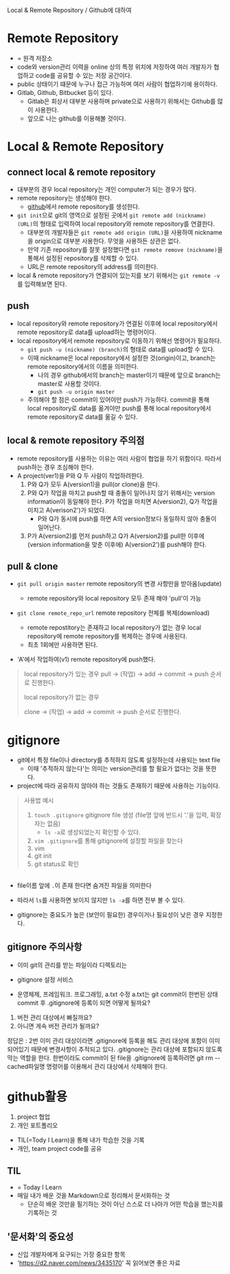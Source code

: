 Local & Remote Repository / Github에 대하여

# Remote Repository
* = 원격 저장소
* code와 version관리 이력을 online 상의 특정 위치에 저장하여 여러 개발자가 협업하고 code를 공유할 수 있는 저장 공간이다.
* public 상태이기 떄문에 누구나 접근 가능하며 여러 사람이 협업하기에 용이하다.
* Gitlab, Github, Bitbucket 등이 있다.
    * Gitlab은 회상서 대부분 사용하며 private으로 사용하기 위해서는 Github를 많이 사용한다.
    * 앞으로 나는 github를 이용해볼 것이다.

# Local & Remote Repository

## connect local & remote repository
* 대부분의 경우 local repository는 개인 computer가 되는 경우가 많다.
* remote repository는 생성해야 한다.
    * [github](https://github.com/blackburi/TIL)에서 remote repository를 생성한다.
* `git init`으로 git의 영역으로 설정된 곳에서 `git remote add (nickname) (URL)`의 형태로 입력하여 local repository와 remote repository를 연결한다.
    * 대부분의 개발자들은 `git remote add origin (URL)`을 사용하여 nickname을 origin으로 대부분 사용한다. 무엇을 사용하든 상관은 없다.
    * 만약 기존 repository를 잘못 설정했다면 `git remote remove (nickname)`을 통해서 설정된 repository를 삭제할 수 있다.
    * URL은 remote repository의 address를 의미한다.
* local & remote repository가 연결되어 있는지를 보기 위해서는 `git remote -v`를 입력해보면 된다.

## push
* local repository와 remote repository가 연결된 이후에 local repository에서 remote repository로 data를 upload하는 명령어이다.
* local repository에서 remote repository로 이동하기 위해선 명령어가 필요하다.
    * `git push -u (nickname) (branch)`의 형태로 data를 upload할 수 있다.
    * 이때 nickname은 local repository에서 설정한 것(origin)이고, branch는 remote repository에서의 이름을 의미한다.
        * 나의 경우 github에서의 branch는 master이기 때문에 앞으로 branch는 master로 사용할 것이다.
        * `git push -u origin master`
    * 주의해야 할 점은 commit이 있어야만 push가 가능하다. commit을 통해 local repository로 data를 옮겨야만 push를 통해 local repository에서 remote repository로 data를 옮길 수 있다.

## local & remote repository 주의점
* remote repository를 사용하는 이유는 여러 사람이 협업을 하기 위함이다. 따라서 push하는 경우 조심해야 한다.
* A project(ver1)을 P와 Q 두 사람이 작업하려한다.
    1. P와 Q가 모두 A(version1)을 pull(or clone)을 한다.
    2. P와 Q가 작업을 마치고 push할 때 충돌이 일어나지 않기 위해서는 version information이 동일해야 한다. P가 작업을 마치면 A(version2), Q가 작업을 미치고 A(verison2')가 되었다.
        * P와 Q가 동시에 push를 하면 A의 version정보다 동일하지 않아 충돌이 일어난다.
    3. P가 A(version2)를 먼저 push하고 Q가 A(version2)를 pull한 이후에(version information을 맞춘 이후에) A(version2')를 push해야 한다.

## pull & clone
* `git pull origin master` remote repository의 변경 사항만을 받아옴(update)
    * remote repository와 local repository 모두 존재 해야 'pull'이 가능
* `git clone remote_repo_url` remote repository 전체를 복제(download)
    * remote repostitory는 존재하고 local repository가 없는 경우 local repository에 remote repository를 복제하는 경우에 사용된다.
    * 최초 1회에만 사용하면 된다.

* 'A'에서 작업하여(v1) remote repository에 push했다.
> local repository가 있는 경우
> pull -> (작업) -> add -> commit -> push 순서로 진행한다.
>
> local repository가 없는 경우
>
> clone -> (작업) -> add -> commit -> push 순서로 진행한다.

# gitignore
* git에서 특정 file이나 directory를 추적하지 않도록 설정하는데 사용되는 text file
    * 이때 '추적하지 않는다'는 의미는 version관리를 할 필요가 없다는 것을 뜻한다.
* project에 따라 공유하지 않아야 하는 것들도 존재하기 때문에 사용하는 기능이다.
> 사용법 예시
> 1. `touch .gitignore` gitignore file 생성 (file명 앞에 반드시 '.'을 입력, 확장자는 없음)
>       * `ls -a`로 생성되었는지 확인할 수 있다.
> 2. `vim .gitignore`를 통해 gitignore에 설정할 파일을 찾는다
> 3. vim
> 4. git init
> 5. git status로 확인

## 
* file이름 앞에 `.`이 존재 한다면 숨겨진 파일을 의미한다
* 따라서 `ls`를 사용하면 보이지 않지만 `ls -a`를 하면 전부 볼 수 있다.

* gitignore는 중요도가 높은 (보안이 필요한) 경우이거나 필요성이 낮은 경우 지정한다.

## gitignore 주의사항
* 이미 git의 관리를 받는 파일이라 디렉토리는 

* gitignore 설정 서비스
* 운영체제, 프레임워크. 프로그래밍, 
a.txt 수정
a.txt는 git commit이 한번된 상태
commit 후 .gitignore에 등록이 되면
어떻게 될까요?

1. 버전 관리 대상에서 빠질까요?
2. 아니면 게속 버전 관리가 될까요?

정답은 : 2번
이미 관리 대상이라면 .gitignore에 등록을 해도 관리 대상에 포함이 이미 되어있기 때문에 변경사항이 추적되고 있다.
.gitignore는 관리 대상에 포함되지 않도록 막는 역할을 한다.
한번이라도 commit이 된 file을 .gitignore에 등록하려면
git rm --cached파일명
명령어를 이용해서 관리 대상에서 삭제해야 한다.

# github활용
1. project 협업
2. 개인 포트폴리오

* TIL(=Tody I Learn)을 통해 내가 학습한 것을 기록
* 개인, team project code를 공유

## TIL
* = Today I Learn
* 매일 내가 배운 것을 Markdown으로 정리해서 문서화하는 것
    * 단순히 배운 것만을 필기하는 것이 아닌 스스로 더 나아가 어떤 학습을 했는지를 기록하는 것

## '문서화'의 중요성
* 신입 개발자에게 요구되는 가장 중요한 항목
* 'https://d2.naver.com/news/3435170' 꼭 읽어보면 좋은 자료